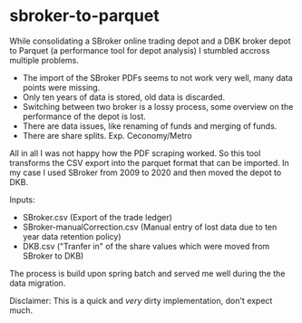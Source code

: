 # sbroker-to-parquet

While consolidating a SBroker online trading depot and a DBK broker depot to Parquet (a performance tool for depot analysis) I stumbled accross multiple problems.

- The import of the SBroker PDFs seems to not work very well, many data points were missing.
- Only ten years of data is stored, old data is discarded.
- Switching between two broker is a lossy process, some overview on the performance of the depot is lost.
- There are data issues, like renaming of funds and merging of funds.
- There are share splits. Exp. Ceconomy/Metro

All in all I was not happy how the PDF scraping worked. So this tool transforms the CSV export into the parquet format that can be imported. 
In my case I used SBroker from 2009 to 2020 and then moved the depot to DKB. 

Inputs: 

- SBroker.csv (Export of the trade ledger)
- SBroker-manualCorrection.csv (Manual entry of lost data due to ten year data retention policy)
- DKB.csv ("Tranfer in" of the share values which were moved from SBroker to DKB)

The process is build upon spring batch and served me well during the the data migration.

Disclaimer: This is a quick and *very* dirty implementation, don't expect much.
